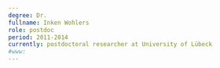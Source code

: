 ```yaml
---
degree: Dr.
fullname: Inken Wohlers
role: postdoc
period: 2011-2014
currently: postdoctoral researcher at University of Lübeck
#www:
---
```

